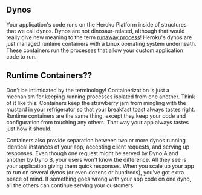 ## Dynos

Your application's code runs on the Heroku Platform inside of structures that we call dynos. Dynos are not dinosaur-related, although that would really give new meaning to the term [runaway process](http://instantrimshot.com/index.php?sound=rimshot&play=true)! Heroku's dynos are just managed runtime containers with a Linux operating system underneath. These containers run the processes that allow your custom application code to run.

## Runtime Containers??

Don't be intimidated by the terminology! Containerization is just a mechanism for keeping running processes isolated from one another. Think of it like this: Containers keep the strawberry jam from mingling with the mustard in your refrigerator so that your breakfast toast always tastes right. Runtime containers are the same thing, except they keep your code and configuration from touching any others. That way your app always tastes just how it should.

Containers also provide separation between two or more dynos running identical instances of your app, accepting client requests, and serving up responses. Even though one request might be served by Dyno A and another by Dyno B, your users won't know the difference. All they see is your application giving them quick responses. When you scale up your app to run on several dynos (or even dozens or hundreds), you've got extra peace of mind. If something goes wrong with your app code on one dyno, all the others can continue serving your customers.